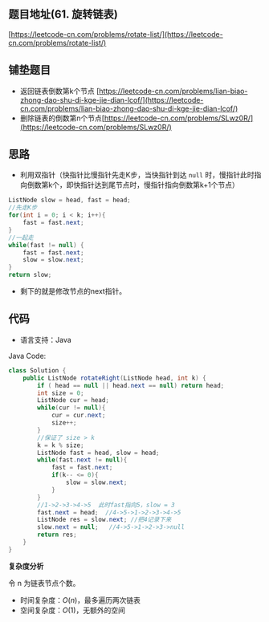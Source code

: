 ## 题目地址(61. 旋转链表)

[https://leetcode-cn.com/problems/rotate-list/](https://leetcode-cn.com/problems/rotate-list/)

## 铺垫题目

- 返回链表倒数第k个节点 [https://leetcode-cn.com/problems/lian-biao-zhong-dao-shu-di-kge-jie-dian-lcof/](https://leetcode-cn.com/problems/lian-biao-zhong-dao-shu-di-kge-jie-dian-lcof/)
- 删除链表的倒数第n个节点[https://leetcode-cn.com/problems/SLwz0R/](https://leetcode-cn.com/problems/SLwz0R/)

## 思路

- 利用双指针（快指针比慢指针先走K步，当快指针到达 `null` 时，慢指针此时指向倒数第k个，即快指针达到尾节点时，慢指针指向倒数第k+1个节点）

```java
ListNode slow = head, fast = head;
//先走K步
for(int i = 0; i < k; i++){
    fast = fast.next;
}
//一起走
while(fast != null) {
    fast = fast.next;
    slow = slow.next;
}
return slow;
```

- 剩下的就是修改节点的next指针。

## 代码

- 语言支持：Java

Java Code:

```java
class Solution {
    public ListNode rotateRight(ListNode head, int k) {
        if ( head == null || head.next == null) return head;
        int size = 0;
        ListNode cur = head;
        while(cur != null){
            cur = cur.next;
            size++;
        }
        //保证了 size > k
        k = k % size;
        ListNode fast = head, slow = head;
        while(fast.next != null){
            fast = fast.next;
            if(k-- <= 0){
                slow = slow.next;
            }
        }
        //1->2->3->4->5  此时fast指向5，slow = 3
        fast.next = head;  //4->5->1->2->3->4->5
        ListNode res = slow.next; //把4记录下来
        slow.next = null;   //4->5->1->2->3->null
        return res;
    }
}

```


**复杂度分析**

令 n 为链表节点个数。

- 时间复杂度：$O(n)$，最多遍历两次链表
- 空间复杂度：$O(1)$，无额外的空间

